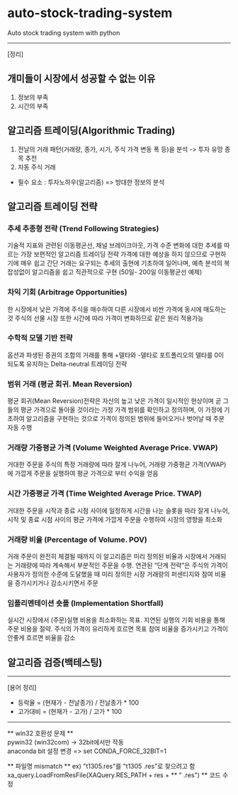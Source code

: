 # auto-stock-trading-system
Auto stock trading system with python
___

[정리]

## 개미들이 시장에서 성공할 수 없는 이유
1. 정보의 부족
2. 시간의 부족

## 알고리즘 트레이딩(Algorithmic Trading)
1. 전날의 거래 패턴(거래량, 종가, 시가, 주식 가격 변동 폭 등)을 분석 -> 투자 유망 종목 추천
2. 자동 주식 거래

- 필수 요소 : 투자노하우(알고리즘) => 방대한 정보의 분석

## 알고리즘 트레이딩 전략

### 추세 추종형 전략 (Trend Following Strategies)
기술적 지표와 관련된 이동평균선, 채널 브레이크아웃, 가격 수준 변화에 대한 추세를 따르는 가장 보편적인 알고리즘 트레이딩 전략
가격에 대한 예상을 하지 않으므로 구현하기에 매우 쉽고 간단
거래는 요구되는 추세의 출현에 기초하여 일어나며, 예측 분석의 복잡성없이 알고리즘을 쉽고 직관적으로 구현
(50일- 200일 이동평균선 예제)

### 차익 기회 (Arbitrage Opportunities)
한 시장에서 낮은 가격에 주식을 매수하여 다른 시장에서 비싼 가격에 동시에 매도하는 것
주식의 선물 시장 또한 시간에 따라 가격이 변화하므로 같은 원리 적용가능

### 수학적 모델 기반 전략
옵션과 파생된 증권의 조합의 거래를 통해 +델타와 -델타로 포트폴리오의 델타를 0이 되도록 유지하는 Delta-neutral 트레이딩 전략

### 범위 거래 (평균 회귀. Mean Reversion)
평균 회귀(Mean Reversion)전략은 자산의 높고 낮은 가격이 일시적인 현상이며 곧 그들의 평균 가격으로 돌아올 것이라는 가정
가격 범위를 확인하고 정의하며, 이 가정에 기초하여 알고리즘을 구현하는 것으로 가격이 정의된 범위에 들어오거나 벗어날 때 주문 자동 수행

### 거래량 가중평균 가격 (Volume Weighted Average Price. VWAP)
거대한 주문을 주식의 특정 거래량에 따라 잘게 나누어, 거래량 가중평균 가격(VWAP)에 가깝게 주문을 실행하여 평균 가격으로 부터 수익을 얻음

### 시간 가중평균 가격 (Time Weighted Average Price. TWAP)
거대한 주문을 시작과 종료 시점 사이에 일정하게 시간을 나눈 슬롯을 따라 잘게 나누어, 시작 및 종료 시점 사이의 평균 가격에 가깝게 주문을 수행하여 시장의 영향을 최소화

### 거래량 비율 (Percentage of Volume. POV)
거래 주문이 완전히 체결될 때까지 이 알고리즘은 미리 정의된 비율과 시장에서 거래되는 거래량에 따라 계속해서 부분적인 주문을 수행.
연관된 “단계 전략”은 주식의 가격이 사용자가 정의한 수준에 도달했을 때 미리 정의한 시장 거래량의 퍼센티지와 참여 비율을 증가시키거나 감소시키면서 주문

### 임플리멘테이션 숏폴 (Implementation Shortfall)
실시간 시장에서 (주문)실행 비용을 최소화하는 목표. 지연된 실행의 기회 비용을 통해 주문 비용을 절약.
주식의 가격이 유리하게 흐르면 목표 참여 비율을 증가시키고 가격이 안좋게 흐르면 비율을 감소

## 알고리즘 검증(백테스팅)


___
[용어 정리]

- 등락율 = (현재가 - 전날종가) / 전날종가 * 100
- 고가대비 = (현재가 - 고가) / 고가 * 100

___

** win32 호환성 문제 **  
pywin32	(win32com) -> 32bit에서만 작동  
anaconda bit 설정 변경 => set CONDA_FORCE_32BIT=1  

** 파일명 mismatch **
ex) "t1305.res"를 "t1305 .res"로 찾으려고 함
xa_query.LoadFromResFile(XAQuery.RES_PATH + res + ** " .res") ** 코드 수정

